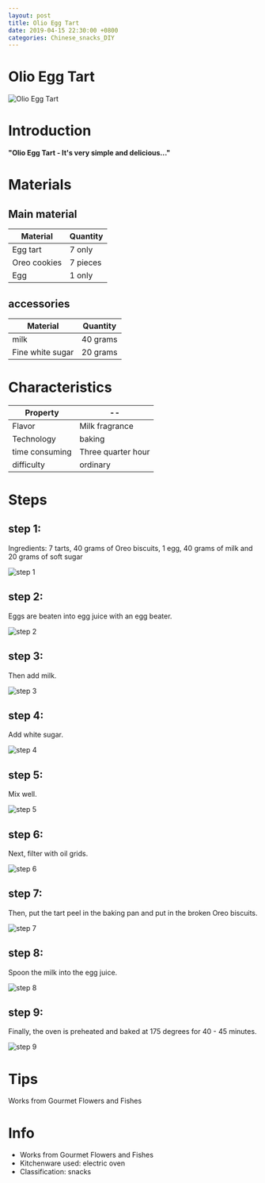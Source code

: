 ```yaml
---
layout: post
title: Olio Egg Tart
date: 2019-04-15 22:30:00 +0800
categories: Chinese_snacks_DIY
---
```


# Olio Egg Tart

![Olio Egg Tart]({{site.baseurl}}/img/416361/416361.jpg)

# Introduction

**"Olio Egg Tart - It's very simple and delicious..."**

# Materials


## Main material

Material|Quantity
--|--
Egg tart|7 only
Oreo cookies|7 pieces
Egg|1 only

## accessories

Material|Quantity
--|--
milk|40 grams
Fine white sugar|20 grams

# Characteristics

Property|--
--|--
Flavor|Milk fragrance
Technology|baking
time consuming|Three quarter hour
difficulty|ordinary

# Steps

## step 1:

Ingredients: 7 tarts, 40 grams of Oreo biscuits, 1 egg, 40 grams of milk and 20 grams of soft sugar

![step 1]({{site.baseurl}}/img/416361/1.jpg)

## step 2:

Eggs are beaten into egg juice with an egg beater.

![step 2]({{site.baseurl}}/img/416361/2.jpg)

## step 3:

Then add milk.

![step 3]({{site.baseurl}}/img/416361/3.jpg)

## step 4:

Add white sugar.

![step 4]({{site.baseurl}}/img/416361/4.jpg)

## step 5:

Mix well.

![step 5]({{site.baseurl}}/img/416361/5.jpg)

## step 6:

Next, filter with oil grids.

![step 6]({{site.baseurl}}/img/416361/6.jpg)

## step 7:

Then, put the tart peel in the baking pan and put in the broken Oreo biscuits.

![step 7]({{site.baseurl}}/img/416361/7.jpg)

## step 8:

Spoon the milk into the egg juice.

![step 8]({{site.baseurl}}/img/416361/8.jpg)

## step 9:

Finally, the oven is preheated and baked at 175 degrees for 40 - 45 minutes.

![step 9]({{site.baseurl}}/img/416361/9.jpg)

# Tips

Works from Gourmet Flowers and Fishes

# Info

- Works from Gourmet Flowers and Fishes
- Kitchenware used: electric oven
- Classification: snacks